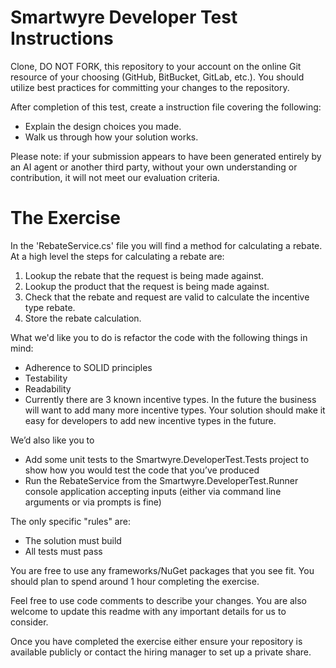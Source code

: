 # Smartwyre Developer Test Instructions

Clone, DO NOT FORK, this repository to your account on the online Git resource of your choosing (GitHub, BitBucket, GitLab, etc.). You should utilize best practices for committing your changes to the repository.

After completion of this test, create a instruction file covering the following:

- Explain the design choices you made.
- Walk us through how your solution works.

Please note: if your submission appears to have been generated entirely by an AI agent or another third party, without your own understanding or contribution, it will not meet our evaluation criteria.

# The Exercise

In the 'RebateService.cs' file you will find a method for calculating a rebate. At a high level the steps for calculating a rebate are:

 1. Lookup the rebate that the request is being made against.
 2. Lookup the product that the request is being made against.
 2. Check that the rebate and request are valid to calculate the incentive type rebate.
 3. Store the rebate calculation.

What we'd like you to do is refactor the code with the following things in mind:

 - Adherence to SOLID principles
 - Testability
 - Readability
 - Currently there are 3 known incentive types. In the future the business will want to add many more incentive types. Your solution should make it easy for developers to add new incentive types in the future.

We’d also like you to 
 - Add some unit tests to the Smartwyre.DeveloperTest.Tests project to show how you would test the code that you’ve produced 
 - Run the RebateService from the Smartwyre.DeveloperTest.Runner console application accepting inputs (either via command line arguments or via prompts is fine)

The only specific "rules" are:

- The solution must build
- All tests must pass

You are free to use any frameworks/NuGet packages that you see fit. You should plan to spend around 1 hour completing the exercise.

Feel free to use code comments to describe your changes. You are also welcome to update this readme with any important details for us to consider.

Once you have completed the exercise either ensure your repository is available publicly or contact the hiring manager to set up a private share.
